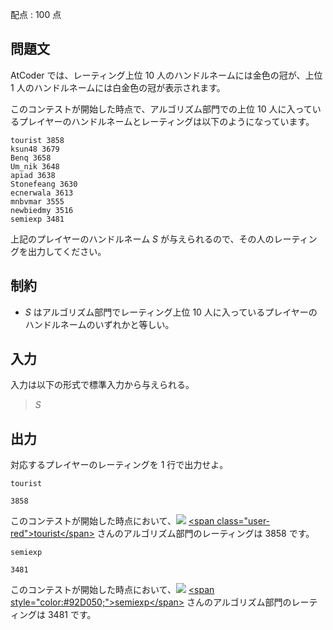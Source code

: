 配点 : $100$ 点

## 問題文

AtCoder では、レーティング上位 $10$ 人のハンドルネームには金色の冠が、上位 $1$ 人のハンドルネームには白金色の冠が表示されます。

このコンテストが開始した時点で、アルゴリズム部門での上位 $10$ 人に入っているプレイヤーのハンドルネームとレーティングは以下のようになっています。

```plain
tourist 3858
ksun48 3679
Benq 3658
Um_nik 3648
apiad 3638
Stonefeang 3630
ecnerwala 3613
mnbvmar 3555
newbiedmy 3516
semiexp 3481
```

上記のプレイヤーのハンドルネーム $S$ が与えられるので、その人のレーティングを出力してください。

## 制約

- $S$ はアルゴリズム部門でレーティング上位 $10$ 人に入っているプレイヤーのハンドルネームのいずれかと等しい。

## 入力

入力は以下の形式で標準入力から与えられる。

> $S$

## 出力

対応するプレイヤーのレーティングを $1$ 行で出力せよ。

```input1
tourist
```

```output1
3858
```

このコンテストが開始した時点において、![](https://img.atcoder.jp/assets/icon/crown_champion.png) [&lt;span class="user-red"&gt;tourist&lt;/span&gt;](https://atcoder.jp/users/tourist) さんのアルゴリズム部門のレーティングは $3858$ です。

```input2
semiexp
```

```output2
3481
```

このコンテストが開始した時点において、![](https://img.atcoder.jp/assets/icon/crown_gold.png) [&lt;span style="color:#92D050;"&gt;semiexp&lt;/span&gt;](https://atcoder.jp/users/semiexp) さんのアルゴリズム部門のレーティングは $3481$ です。
